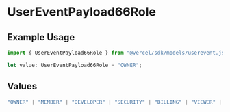 # UserEventPayload66Role

## Example Usage

```typescript
import { UserEventPayload66Role } from "@vercel/sdk/models/userevent.js";

let value: UserEventPayload66Role = "OWNER";
```

## Values

```typescript
"OWNER" | "MEMBER" | "DEVELOPER" | "SECURITY" | "BILLING" | "VIEWER" | "VIEWER_FOR_PLUS" | "CONTRIBUTOR"
```